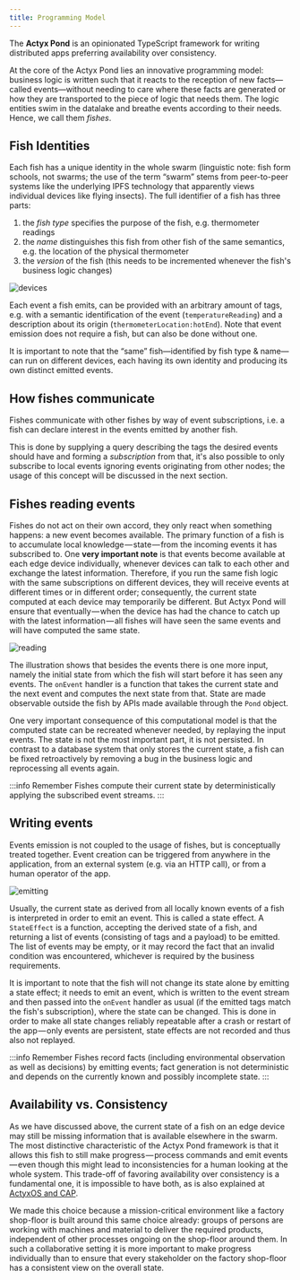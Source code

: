 ```yaml
---
title: Programming Model
---
```


The **Actyx Pond** is an opinionated TypeScript framework for writing distributed apps preferring availability over consistency.

At the core of the Actyx Pond lies an innovative programming model: business logic is written such that it reacts to the reception of new facts—called events—without needing to care where these facts are generated or how they are transported to the piece of logic that needs them. The logic entities swim in the datalake and breathe events according to their needs.  Hence, we call them _fishes_.

## Fish Identities

Each fish has a unique identity in the whole swarm (linguistic note: fish form schools, not swarms; the use of the term “swarm” stems from peer-to-peer systems like the underlying IPFS technology that apparently views individual devices like flying insects). The full identifier of a fish has three parts:

1. the _fish type_ specifies the purpose of the fish, e.g. thermometer readings
2. the _name_ distinguishes this fish from other fish of the same semantics, e.g. the location of the physical thermometer
3. the _version_ of the fish (this needs to be incremented whenever the fish's business logic changes)

![devices](/images/pond/v2-fish-on-devices.svg)

Each event a fish emits, can be provided with an arbitrary amount of tags, e.g. with a semantic identification of the event (`temperatureReading`) and a description about its origin (`thermometerLocation:hotEnd`). Note that event emission does not require a fish, but can also be done without one.

It is important to note that the “same” fish—identified by fish type & name—can run on different devices, each having its own identity and producing its own distinct emitted events.

## How fishes communicate

Fishes communicate with other fishes by way of event subscriptions, i.e. a fish can declare interest in the events emitted by another fish.

This is done by supplying a query describing the tags the desired events should have and forming a _subscription_ from that, it's also possible to only subscribe to local events ignoring events originating from other nodes; the usage of this concept will be discussed in the next section.

## Fishes reading events

Fishes do not act on their own accord, they only react when something happens: a new event becomes available.
The primary function of a fish is to accumulate local knowledge — state — from the incoming events it has subscribed to.
One **very important note** is that events become available at each edge device individually, whenever devices can talk to each other and exchange the latest information.
Therefore, if you run the same fish logic with the same subscriptions on different devices, they will receive events at different times or in different order; consequently, the current state computed at each device may temporarily be different.
But Actyx Pond will ensure that eventually — when the device has had the chance to catch up with the latest information — all fishes will have seen the same events and will have computed the same state.

![reading](/images/pond/fish-reading.svg)

The illustration shows that besides the events there is one more input, namely the initial state from which the fish will start before it has seen any events.
The `onEvent` handler is a function that takes the current state and the next event and computes the next state from that.
State are made observable outside the fish by APIs made available through the `Pond` object.

One very important consequence of this computational model is that the computed state can be recreated whenever needed, by replaying the input events.
The state is not the most important part, it is not persisted.
In contrast to a database system that only stores the current state, a fish can be fixed retroactively by removing a bug in the business logic and reprocessing all events again.

:::info Remember
Fishes compute their current state by deterministically applying the subscribed event streams.
:::

## Writing events

Events emission is not coupled to the usage of fishes, but is conceptually treated together. Event creation can be triggered from anywhere in the application, from an external system (e.g. via an HTTP call), or from a human operator of the app.

![emitting](/images/pond/fish-writing.svg)

Usually, the current state as derived from all locally known events of a fish is interpreted in order to emit an event.
This is called a state effect. A `StateEffect` is a function, accepting the derived state of a fish, and returning a list of events (consisting of tags and a payload) to be emitted.  The list of events may be empty, or it may record the fact that an invalid condition was encountered, whichever is required by the business requirements.

It is important to note that the fish will not change its state alone by emitting a state effect; it needs to emit an event, which is written to the event stream and then passed into the `onEvent` handler as usual (if the emitted tags match the fish's subscription), where the state can be changed.  This is done in order to make all state changes
reliably repeatable after a crash or restart of the app — only events are persistent, state effects are not recorded and thus also not replayed.

:::info Remember
Fishes record facts (including environmental observation as well as decisions) by emitting events; fact generation is not deterministic and depends on the currently known and possibly incomplete state.
:::

## Availability vs. Consistency

As we have discussed above, the current state of a fish on an edge device may still be missing information that is available elsewhere in the swarm.
The most distinctive characteristic of the Actyx Pond framework is that it allows this fish to still make progress — process commands and emit events — even though this might lead to inconsistencies for a human looking at the whole system.
This trade-off of favoring availability over consistency is a fundamental one, it is impossible to have both, as is also explained at [ActyxOS and CAP](/docs/os/theoretical-foundation/actyxos-and-cap).

We made this choice because a mission-critical environment like a factory shop-floor is built around this same choice already:
groups of persons are working with machines and material to deliver the required products, independent of other processes ongoing on the shop-floor around them.
In such a collaborative setting it is more important to make progress individually than to ensure that every stakeholder on the factory shop-floor has a consistent view on the overall state.
